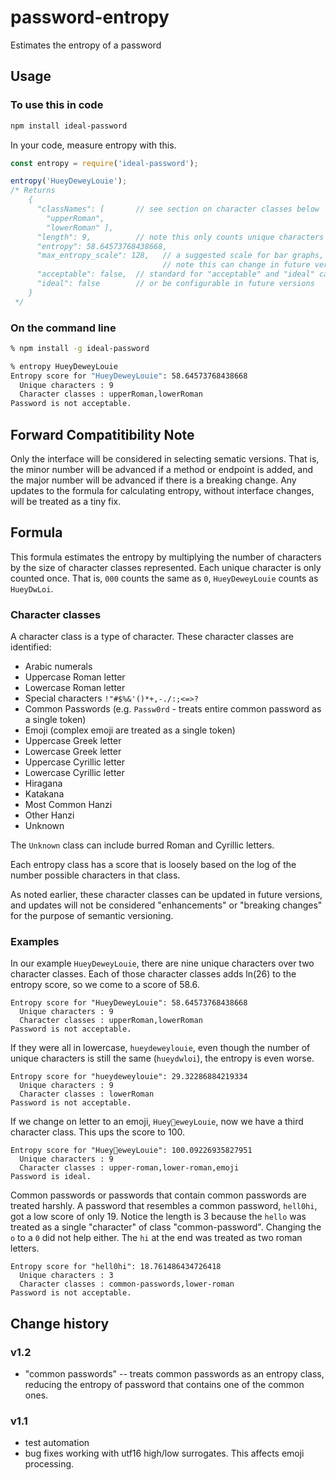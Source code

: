 # password-entropy

Estimates the entropy of a password

## Usage

### To use this in code

```sh
npm install ideal-password
```

In your code, measure entropy with this.

```javascript
const entropy = require('ideal-password');

entropy('HueyDeweyLouie');
/* Returns
    {
      "classNames": [       // see section on character classes below
        "upperRoman",
        "lowerRoman" ],
      "length": 9,          // note this only counts unique characters
      "entropy": 58.64573768438668,
      "max_entropy_scale": 128,   // a suggested scale for bar graphs,
                                  // note this can change in future versions
      "acceptable": false,  // standard for "acceptable" and "ideal" can change
      "ideal": false        // or be configurable in future versions
    }
 */
```

### On the command line

```sh
% npm install -g ideal-password

% entropy HueyDeweyLouie
Entropy score for "HueyDeweyLouie": 58.64573768438668
  Unique characters : 9
  Character classes : upperRoman,lowerRoman
Password is not acceptable.
```

## Forward Compatitibility Note

Only the interface will be considered in selecting sematic versions. That is,
the minor number will be advanced if a method or endpoint is added, and the
major number will be advanced if there is a breaking change. Any updates to the
formula for calculating entropy, without interface changes, will be treated as
a tiny fix.

## Formula

This formula estimates the entropy by multiplying the number of characters by
the size of character classes represented. Each unique character is only
counted once. That is, `000` counts the same as `0`, `HueyDeweyLouie` counts
as `HueyDwLoi`.

### Character classes

A character class is a type of character. These character classes are identified:

* Arabic numerals
* Uppercase Roman letter
* Lowercase Roman letter
* Special characters `!"#$%&'()*+,-./:;<=>?`
* Common Passwords (e.g. `Passw0rd` - treats entire common password as a
    single token)
* Emoji (complex emoji are treated as a single token)
* Uppercase Greek letter
* Lowercase Greek letter
* Uppercase Cyrillic letter
* Lowercase Cyrillic letter
* Hiragana
* Katakana
* Most Common Hanzi
* Other Hanzi
* Unknown

The `Unknown` class can include burred Roman and Cyrillic letters.

Each entropy class has a score that is loosely based on the log of the number
possible characters in that class.

As noted earlier, these character classes can be updated in future versions,
and updates will not be considered "enhancements" or "breaking changes" for the
purpose of semantic versioning.

### Examples

In our example `HueyDeweyLouie`, there are nine unique characters over two
character classes. Each of those character classes adds ln(26) to the
entropy score, so we come to a score of 58.6.

```$ entropy HueyDeweyLouie
Entropy score for "HueyDeweyLouie": 58.64573768438668
  Unique characters : 9
  Character classes : upperRoman,lowerRoman
Password is not acceptable.
```

If they were all in lowercase, `hueydeweylouie`, even though the number of
unique characters is still the same (`hueydwloi`), the entropy is even worse.

```$ entropy hueydeweylouie
Entropy score for "hueydeweylouie": 29.32286884219334
  Unique characters : 9
  Character classes : lowerRoman
Password is not acceptable.
```

If we change on letter to an emoji, `Huey🦆eweyLouie`, now we have a third
character class. This ups the score to 100.

```$ entropy Huey🦆eweyLouie
Entropy score for "Huey🦆eweyLouie": 100.09226935827951
  Unique characters : 9
  Character classes : upper-roman,lower-roman,emoji
Password is ideal.
```

Common passwords or passwords that contain common passwords are treated
harshly. A password that resembles a common password, `hell0hi`, got a
low score of only 19. Notice the length is 3 because the `hello` was
treated as a single "character" of class "common-password". Changing
the `o` to a `0` did not help either. The `hi` at the end was treated as
two roman letters.

```$ entropy hell0hi
Entropy score for "hell0hi": 18.761486434726418
  Unique characters : 3
  Character classes : common-passwords,lower-roman
Password is not acceptable.
```

## Change history

### v1.2

* "common passwords" -- treats common passwords as an entropy class, reducing the
  entropy of password that contains one of the common ones.

### v1.1

* test automation
* bug fixes working with utf16 high/low surrogates. This affects emoji processing.
